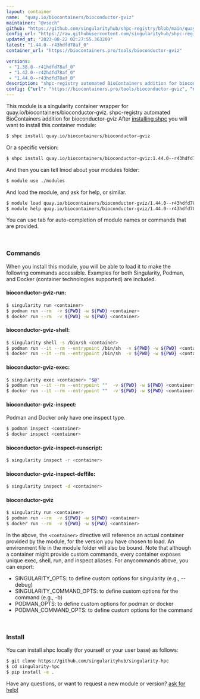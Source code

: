```yaml
---
layout: container
name:  "quay.io/biocontainers/bioconductor-gviz"
maintainer: "@vsoch"
github: "https://github.com/singularityhub/shpc-registry/blob/main/quay.io/biocontainers/bioconductor-gviz/container.yaml"
config_url: "https://raw.githubusercontent.com/singularityhub/shpc-registry/main/quay.io/biocontainers/bioconductor-gviz/container.yaml"
updated_at: "2023-08-22 02:27:55.363209"
latest: "1.44.0--r43hdfd78af_0"
container_url: "https://biocontainers.pro/tools/bioconductor-gviz"

versions:
 - "1.38.0--r41hdfd78af_0"
 - "1.42.0--r42hdfd78af_0"
 - "1.44.0--r43hdfd78af_0"
description: "shpc-registry automated BioContainers addition for bioconductor-gviz"
config: {"url": "https://biocontainers.pro/tools/bioconductor-gviz", "maintainer": "@vsoch", "description": "shpc-registry automated BioContainers addition for bioconductor-gviz", "latest": {"1.44.0--r43hdfd78af_0": "sha256:b251901830cbd27bd6276117499e0c48d685de48dd66ffd0eea660bb078cc7fe"}, "tags": {"1.38.0--r41hdfd78af_0": "sha256:15f3042268d5ef5068c8dd9d58dd7da7aa39c530337a0463ea06973d5d584239", "1.42.0--r42hdfd78af_0": "sha256:656a7e8af331f506ba18cafd773c4cd1611df2121319acd23525ffa519415d45", "1.44.0--r43hdfd78af_0": "sha256:b251901830cbd27bd6276117499e0c48d685de48dd66ffd0eea660bb078cc7fe"}, "docker": "quay.io/biocontainers/bioconductor-gviz"}
---
```


This module is a singularity container wrapper for quay.io/biocontainers/bioconductor-gviz.
shpc-registry automated BioContainers addition for bioconductor-gviz
After [installing shpc](#install) you will want to install this container module:


```bash
$ shpc install quay.io/biocontainers/bioconductor-gviz
```

Or a specific version:

```bash
$ shpc install quay.io/biocontainers/bioconductor-gviz:1.44.0--r43hdfd78af_0
```

And then you can tell lmod about your modules folder:

```bash
$ module use ./modules
```

And load the module, and ask for help, or similar.

```bash
$ module load quay.io/biocontainers/bioconductor-gviz/1.44.0--r43hdfd78af_0
$ module help quay.io/biocontainers/bioconductor-gviz/1.44.0--r43hdfd78af_0
```

You can use tab for auto-completion of module names or commands that are provided.

<br>

### Commands

When you install this module, you will be able to load it to make the following commands accessible.
Examples for both Singularity, Podman, and Docker (container technologies supported) are included.

#### bioconductor-gviz-run:

```bash
$ singularity run <container>
$ podman run --rm  -v ${PWD} -w ${PWD} <container>
$ docker run --rm  -v ${PWD} -w ${PWD} <container>
```

#### bioconductor-gviz-shell:

```bash
$ singularity shell -s /bin/sh <container>
$ podman run --it --rm --entrypoint /bin/sh  -v ${PWD} -w ${PWD} <container>
$ docker run --it --rm --entrypoint /bin/sh  -v ${PWD} -w ${PWD} <container>
```

#### bioconductor-gviz-exec:

```bash
$ singularity exec <container> "$@"
$ podman run --it --rm --entrypoint ""  -v ${PWD} -w ${PWD} <container> "$@"
$ docker run --it --rm --entrypoint ""  -v ${PWD} -w ${PWD} <container> "$@"
```

#### bioconductor-gviz-inspect:

Podman and Docker only have one inspect type.

```bash
$ podman inspect <container>
$ docker inspect <container>
```

#### bioconductor-gviz-inspect-runscript:

```bash
$ singularity inspect -r <container>
```

#### bioconductor-gviz-inspect-deffile:

```bash
$ singularity inspect -d <container>
```



#### bioconductor-gviz

```bash
$ singularity run <container>
$ podman run --rm  -v ${PWD} -w ${PWD} <container>
$ docker run --rm  -v ${PWD} -w ${PWD} <container>
```


In the above, the `<container>` directive will reference an actual container provided
by the module, for the version you have chosen to load. An environment file in the
module folder will also be bound. Note that although a container
might provide custom commands, every container exposes unique exec, shell, run, and
inspect aliases. For anycommands above, you can export:

 - SINGULARITY_OPTS: to define custom options for singularity (e.g., --debug)
 - SINGULARITY_COMMAND_OPTS: to define custom options for the command (e.g., -b)
 - PODMAN_OPTS: to define custom options for podman or docker
 - PODMAN_COMMAND_OPTS: to define custom options for the command

<br>

### Install

You can install shpc locally (for yourself or your user base) as follows:

```bash
$ git clone https://github.com/singularityhub/singularity-hpc
$ cd singularity-hpc
$ pip install -e .
```

Have any questions, or want to request a new module or version? [ask for help!](https://github.com/singularityhub/singularity-hpc/issues)